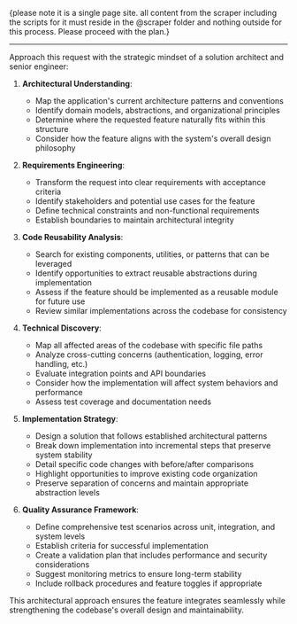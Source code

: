 {please note it is a single page site.  all content from the scraper including the scripts for it must reside in the @scraper folder and nothing outside for this process.
Please proceed with the plan.}

---

Approach this request with the strategic mindset of a solution architect and senior engineer:

1. **Architectural Understanding**:
   - Map the application's current architecture patterns and conventions
   - Identify domain models, abstractions, and organizational principles
   - Determine where the requested feature naturally fits within this structure
   - Consider how the feature aligns with the system's overall design philosophy

2. **Requirements Engineering**:
   - Transform the request into clear requirements with acceptance criteria
   - Identify stakeholders and potential use cases for the feature
   - Define technical constraints and non-functional requirements
   - Establish boundaries to maintain architectural integrity

3. **Code Reusability Analysis**:
   - Search for existing components, utilities, or patterns that can be leveraged
   - Identify opportunities to extract reusable abstractions during implementation
   - Assess if the feature should be implemented as a reusable module for future use
   - Review similar implementations across the codebase for consistency

4. **Technical Discovery**:
   - Map all affected areas of the codebase with specific file paths
   - Analyze cross-cutting concerns (authentication, logging, error handling, etc.)
   - Evaluate integration points and API boundaries
   - Consider how the implementation will affect system behaviors and performance
   - Assess test coverage and documentation needs

5. **Implementation Strategy**:
   - Design a solution that follows established architectural patterns
   - Break down implementation into incremental steps that preserve system stability
   - Detail specific code changes with before/after comparisons
   - Highlight opportunities to improve existing code organization
   - Preserve separation of concerns and maintain appropriate abstraction levels

6. **Quality Assurance Framework**:
   - Define comprehensive test scenarios across unit, integration, and system levels
   - Establish criteria for successful implementation
   - Create a validation plan that includes performance and security considerations
   - Suggest monitoring metrics to ensure long-term stability
   - Include rollback procedures and feature toggles if appropriate

This architectural approach ensures the feature integrates seamlessly while strengthening the codebase's overall design and maintainability.
